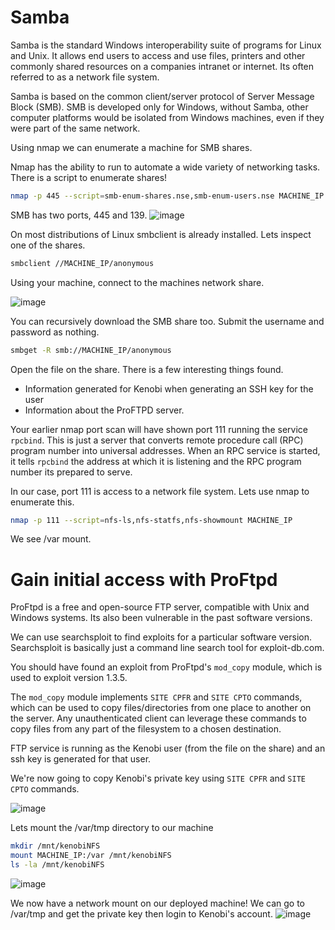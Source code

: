# Samba
Samba is the standard Windows interoperability suite of programs for Linux and Unix. It allows end users to access and use files, printers and other 
commonly shared resources on a companies intranet or internet. Its often referred to as a network file system.

Samba is based on the common client/server protocol of Server Message Block (SMB). SMB is developed only for Windows, without Samba, other computer 
platforms would be isolated from Windows machines, even if they were part of the same network.

Using nmap we can enumerate a machine for SMB shares.

Nmap has the ability to run to automate a wide variety of networking tasks. There is a script to enumerate shares!
```sh
nmap -p 445 --script=smb-enum-shares.nse,smb-enum-users.nse MACHINE_IP
```

SMB has two ports, 445 and 139.
![image](https://user-images.githubusercontent.com/2403660/237002989-0c8c3c8e-a397-4c9e-a66c-fa03dc4594f3.png)

On most distributions of Linux smbclient is already installed. Lets inspect one of the shares.
```sh
smbclient //MACHINE_IP/anonymous
```

Using your machine, connect to the machines network share.

![image](https://user-images.githubusercontent.com/2403660/237003100-9686436f-f39f-487f-a3b5-e580dc684c01.png)

You can recursively download the SMB share too. Submit the username and password as nothing.
```sh
smbget -R smb://MACHINE_IP/anonymous
```

Open the file on the share. There is a few interesting things found.
- Information generated for Kenobi when generating an SSH key for the user
- Information about the ProFTPD server.


Your earlier nmap port scan will have shown port 111 running the service ```rpcbind```. This is just a server that converts remote procedure call (RPC) 
program number into universal addresses. When an RPC service is started, it tells ```rpcbind``` the address at which it is listening and the RPC program 
number its prepared to serve. 

In our case, port 111 is access to a network file system. Lets use nmap to enumerate this.
```sh
nmap -p 111 --script=nfs-ls,nfs-statfs,nfs-showmount MACHINE_IP
```

We see /var mount.

# Gain initial access with ProFtpd
ProFtpd is a free and open-source FTP server, compatible with Unix and Windows systems. Its also been vulnerable in the past software versions.

We can use searchsploit to find exploits for a particular software version. Searchsploit is basically just a command line search tool for exploit-db.com.

You should have found an exploit from ProFtpd's ```mod_copy``` module, which is used to exploit version 1.3.5.

The ```mod_copy``` module implements ```SITE CPFR``` and ```SITE CPTO``` commands, which can be used to copy files/directories from one place to another 
on the server. Any unauthenticated client can leverage these commands to copy files from any part of the filesystem to a chosen destination.

FTP service is running as the Kenobi user (from the file on the share) and an ssh key is generated for that user. 

We're now going to copy Kenobi's private key using ```SITE CPFR``` and ```SITE CPTO``` commands.

![image](https://user-images.githubusercontent.com/2403660/237004928-18780464-216d-4001-8d4d-07b3cd081780.png)

Lets mount the /var/tmp directory to our machine
```sh
mkdir /mnt/kenobiNFS
mount MACHINE_IP:/var /mnt/kenobiNFS
ls -la /mnt/kenobiNFS
```

![image](https://user-images.githubusercontent.com/2403660/237006096-379a1ec3-d35f-40ce-8a0e-83ac2379e087.png)

We now have a network mount on our deployed machine! We can go to /var/tmp and get the private key then login to Kenobi's account.
![image](https://user-images.githubusercontent.com/2403660/237006313-ee3ddccf-7a6c-422d-8979-f3f6c9ea8071.png)


